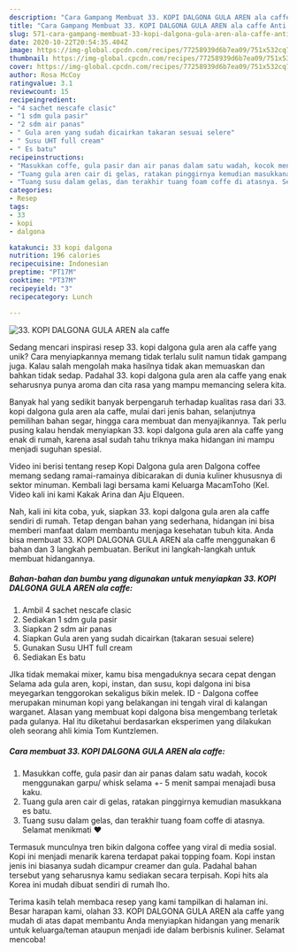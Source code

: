 ```yaml
---
description: "Cara Gampang Membuat 33. KOPI DALGONA GULA AREN ala caffe Anti Gagal"
title: "Cara Gampang Membuat 33. KOPI DALGONA GULA AREN ala caffe Anti Gagal"
slug: 571-cara-gampang-membuat-33-kopi-dalgona-gula-aren-ala-caffe-anti-gagal
date: 2020-10-22T20:54:35.404Z
image: https://img-global.cpcdn.com/recipes/77258939d6b7ea09/751x532cq70/33-kopi-dalgona-gula-aren-ala-caffe-foto-resep-utama.jpg
thumbnail: https://img-global.cpcdn.com/recipes/77258939d6b7ea09/751x532cq70/33-kopi-dalgona-gula-aren-ala-caffe-foto-resep-utama.jpg
cover: https://img-global.cpcdn.com/recipes/77258939d6b7ea09/751x532cq70/33-kopi-dalgona-gula-aren-ala-caffe-foto-resep-utama.jpg
author: Rosa McCoy
ratingvalue: 3.1
reviewcount: 15
recipeingredient:
- "4 sachet nescafe clasic"
- "1 sdm gula pasir"
- "2 sdm air panas"
- " Gula aren yang sudah dicairkan takaran sesuai selere"
- " Susu UHT full cream"
- " Es batu"
recipeinstructions:
- "Masukkan coffe, gula pasir dan air panas dalam satu wadah, kocok menggunakan garpu/ whisk selama +- 5 menit sampai menajadi busa kaku."
- "Tuang gula aren cair di gelas, ratakan pinggirnya kemudian masukkana es batu."
- "Tuang susu dalam gelas, dan terakhir tuang foam coffe di atasnya. Selamat menikmati ❤"
categories:
- Resep
tags:
- 33
- kopi
- dalgona

katakunci: 33 kopi dalgona 
nutrition: 196 calories
recipecuisine: Indonesian
preptime: "PT17M"
cooktime: "PT37M"
recipeyield: "3"
recipecategory: Lunch

---
```



![33. KOPI DALGONA GULA AREN ala caffe](https://img-global.cpcdn.com/recipes/77258939d6b7ea09/751x532cq70/33-kopi-dalgona-gula-aren-ala-caffe-foto-resep-utama.jpg)

Sedang mencari inspirasi resep 33. kopi dalgona gula aren ala caffe yang unik? Cara menyiapkannya memang tidak terlalu sulit namun tidak gampang juga. Kalau salah mengolah maka hasilnya tidak akan memuaskan dan bahkan tidak sedap. Padahal 33. kopi dalgona gula aren ala caffe yang enak seharusnya punya aroma dan cita rasa yang mampu memancing selera kita.

Banyak hal yang sedikit banyak berpengaruh terhadap kualitas rasa dari 33. kopi dalgona gula aren ala caffe, mulai dari jenis bahan, selanjutnya pemilihan bahan segar, hingga cara membuat dan menyajikannya. Tak perlu pusing kalau hendak menyiapkan 33. kopi dalgona gula aren ala caffe yang enak di rumah, karena asal sudah tahu triknya maka hidangan ini mampu menjadi suguhan spesial.

Video ini berisi tentang resep Kopi Dalgona gula aren Dalgona coffee memang sedang ramai-ramainya dibicarakan di dunia kuliner khususnya di sektor minuman. Kembali lagi bersama kami Keluarga MacamToho (Kel. Video kali ini kami Kakak Arina dan Aju Elqueen.


Nah, kali ini kita coba, yuk, siapkan 33. kopi dalgona gula aren ala caffe sendiri di rumah. Tetap dengan bahan yang sederhana, hidangan ini bisa memberi manfaat dalam membantu menjaga kesehatan tubuh kita. Anda bisa membuat 33. KOPI DALGONA GULA AREN ala caffe menggunakan 6 bahan dan 3 langkah pembuatan. Berikut ini langkah-langkah untuk membuat hidangannya.

<!--inarticleads1-->

##### Bahan-bahan dan bumbu yang digunakan untuk menyiapkan 33. KOPI DALGONA GULA AREN ala caffe:

1. Ambil 4 sachet nescafe clasic
1. Sediakan 1 sdm gula pasir
1. Siapkan 2 sdm air panas
1. Siapkan  Gula aren yang sudah dicairkan (takaran sesuai selere)
1. Gunakan  Susu UHT full cream
1. Sediakan  Es batu


JIka tidak memakai mixer, kamu bisa mengaduknya secara cepat dengan Selama ada gula aren, kopi, instan, dan susu, kopi dalgona ini bisa meyegarkan tenggorokan sekaligus bikin melek. ID - Dalgona coffee merupakan minuman kopi yang belakangan ini tengah viral di kalangan warganet. Alasan yang membuat kopi dalgona bisa mengembang terletak pada gulanya. Hal itu diketahui berdasarkan eksperimen yang dilakukan oleh seorang ahli kimia Tom Kuntzlemen. 

<!--inarticleads2-->

##### Cara membuat 33. KOPI DALGONA GULA AREN ala caffe:

1. Masukkan coffe, gula pasir dan air panas dalam satu wadah, kocok menggunakan garpu/ whisk selama +- 5 menit sampai menajadi busa kaku.
1. Tuang gula aren cair di gelas, ratakan pinggirnya kemudian masukkana es batu.
1. Tuang susu dalam gelas, dan terakhir tuang foam coffe di atasnya. Selamat menikmati ❤


Termasuk munculnya tren bikin dalgona coffee yang viral di media sosial. Kopi ini menjadi menarik karena terdapat pakai topping foam. Kopi instan jenis ini biasanya sudah dicampur creamer dan gula. Padahal bahan tersebut yang seharusnya kamu sediakan secara terpisah. Kopi hits ala Korea ini mudah dibuat sendiri di rumah lho. 

Terima kasih telah membaca resep yang kami tampilkan di halaman ini. Besar harapan kami, olahan 33. KOPI DALGONA GULA AREN ala caffe yang mudah di atas dapat membantu Anda menyiapkan hidangan yang menarik untuk keluarga/teman ataupun menjadi ide dalam berbisnis kuliner. Selamat mencoba!
